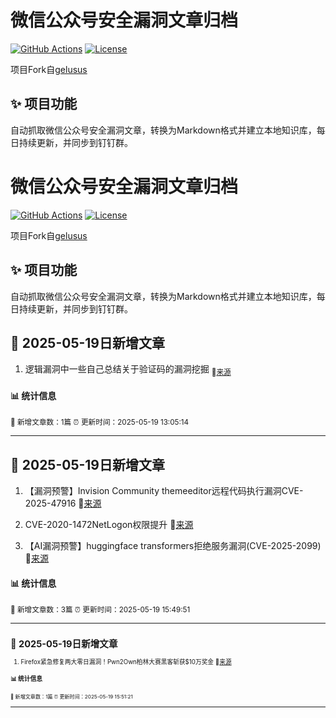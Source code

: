 # 微信公众号安全漏洞文章归档

[![GitHub Actions](https://github.com/gelusus/wxvl/actions/workflows/update_today.yml/badge.svg)](https://github.com/gelusus/wxvl/actions)
[![License](https://img.shields.io/badge/license-MIT-blue.svg)](LICENSE)

项目Fork自[gelusus](https://github.com/gelusus/wxvl)

## ✨ 项目功能

自动抓取微信公众号安全漏洞文章，转换为Markdown格式并建立本地知识库，每日持续更新，并同步到钉钉群。


# 微信公众号安全漏洞文章归档

[![GitHub Actions](https://github.com/gelusus/wxvl/actions/workflows/update_today.yml/badge.svg)](https://github.com/gelusus/wxvl/actions)
[![License](https://img.shields.io/badge/license-MIT-blue.svg)](LICENSE)

项目Fork自[gelusus](https://github.com/gelusus/wxvl)

## ✨ 项目功能

自动抓取微信公众号安全漏洞文章，转换为Markdown格式并建立本地知识库，每日持续更新，并同步到钉钉群。



## 📢 2025-05-19日新增文章

1. 逻辑漏洞中一些自己总结关于验证码的漏洞挖掘 <sub>🔗[来源](https://mp.weixin.qq.com/s?__biz=MzIzMTIzNTM0MA==&mid=2247497614&idx=1&sn=e6277cb245dd6b2a5691854377357140)</sub>

#### 📊 统计信息
<small>📝 新增文章数：1篇
⏰ 更新时间：2025-05-19 13:05:14</small>

---


## 📢 2025-05-19日新增文章

1. 【漏洞预警】Invision Community themeeditor远程代码执行漏洞CVE-2025-47916 🔗[来源](https://mp.weixin.qq.com/s?__biz=MzI3NzMzNzE5Ng==&mid=2247490098&idx=2&sn=477c546c495a1d59f2a34d685c7e88cc)

2. CVE-2020-1472NetLogon权限提升 🔗[来源](https://mp.weixin.qq.com/s?__biz=Mzk0MzYyMjEzMQ==&mid=2247487617&idx=1&sn=5876a6a3fbb1b810133e786da2badaa5)

3. 【AI漏洞预警】huggingface transformers拒绝服务漏洞(CVE-2025-2099) 🔗[来源](https://mp.weixin.qq.com/s?__biz=MzI3NzMzNzE5Ng==&mid=2247490098&idx=1&sn=904da7408fb841188b7ceee5ba2756f6)

#### 📊 统计信息
<small>📝 新增文章数：3篇
⏰ 更新时间：2025-05-19 15:49:51<small>

---


## 📢 2025-05-19日新增文章

1. Firefox紧急修复两大零日漏洞！Pwn2Own柏林大赛黑客斩获$10万奖金 🔗[来源](https://mp.weixin.qq.com/s?__biz=Mzg4NTg5MDQ0OA==&mid=2247487940&idx=1&sn=ed7c9a4905f62eeeec22d209bba65844)

#### 📊 统计信息
<small>📝 新增文章数：1篇
⏰ 更新时间：2025-05-19 15:51:21<small>

---
